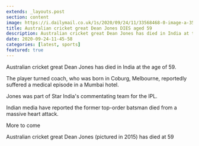 ```yaml
---
extends: _layouts.post
section: content
image: https://i.dailymail.co.uk/1s/2020/09/24/11/33568468-0-image-a-35_1600943887890.jpg 
title: Australian cricket great Dean Jones DIES aged 59  
description: Australian cricket great Dean Jones has died in India at the age of 59. 
date: 2020-09-24-11-45-58 
categories: [latest, sports] 
featured: true 
--- 
```

Australian cricket great Dean Jones has died in India at the age of 59.  

The player turned coach, who was born in Coburg, Melbourne, reportedly suffered a medical episode in a Mumbai hotel.   

Jones was part of Star India's commentating team for the IPL. 

Indian media have reported the former top-order batsman died from a massive heart attack.   

More to come 

Australian cricket great Dean Jones (pictured in 2015) has died at 59

